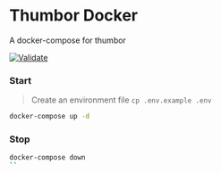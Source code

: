# Thumbor Docker

A docker-compose for thumbor

[![Validate](https://github.com/pigeon-media/thumbor-docker/actions/workflows/validate.yml/badge.svg)](https://github.com/pigeon-media/thumbor-docker/actions/workflows/validate.yml)

### Start

> Create an environment file `cp .env.example .env`
> 
```sh
docker-compose up -d
```


### Stop

```sh
docker-compose down
``

